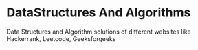 # DataStructures And Algorithms
Data Structures and Algorithm solutions of different websites like Hackerrank, Leetcode, Geeksforgeeks
